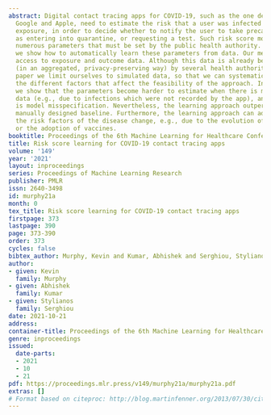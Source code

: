 ```yaml
---
abstract: Digital contact tracing apps for COVID-19, such as the one developed by
  Google and Apple, need to estimate the risk that a user was infected during a particular
  exposure, in order to decide whether to notify the user to take precautions, such
  as entering into quarantine, or requesting a test. Such risk score models contain
  numerous parameters that must be set by the public health authority. In this paper,
  we show how to automatically learn these parameters from data. Our method needs
  access to exposure and outcome data. Although this data is already being collected
  (in an aggregated, privacy-preserving way) by several health authorities, in this
  paper we limit ourselves to simulated data, so that we can systematically study
  the different factors that affect the feasibility of the approach. In particular,
  we show that the parameters become harder to estimate when there is more missing
  data (e.g., due to infections which were not recorded by the app), and when there
  is model misspecification. Nevertheless, the learning approach outperforms a strong
  manually designed baseline. Furthermore, the learning approach can adapt even when
  the risk factors of the disease change, e.g., due to the evolution of new variants,
  or the adoption of vaccines.
booktitle: Proceedings of the 6th Machine Learning for Healthcare Conference
title: Risk score learning for COVID-19 contact tracing apps
volume: '149'
year: '2021'
layout: inproceedings
series: Proceedings of Machine Learning Research
publisher: PMLR
issn: 2640-3498
id: murphy21a
month: 0
tex_title: Risk score learning for COVID-19 contact tracing apps
firstpage: 373
lastpage: 390
page: 373-390
order: 373
cycles: false
bibtex_author: Murphy, Kevin and Kumar, Abhishek and Serghiou, Stylianos
author:
- given: Kevin
  family: Murphy
- given: Abhishek
  family: Kumar
- given: Stylianos
  family: Serghiou
date: 2021-10-21
address:
container-title: Proceedings of the 6th Machine Learning for Healthcare Conference
genre: inproceedings
issued:
  date-parts:
  - 2021
  - 10
  - 21
pdf: https://proceedings.mlr.press/v149/murphy21a/murphy21a.pdf
extras: []
# Format based on citeproc: http://blog.martinfenner.org/2013/07/30/citeproc-yaml-for-bibliographies/
---
```

